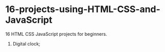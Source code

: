 # 16-projects-using-HTML-CSS-and-JavaScript
16 HTML CSS JavaScript projects for beginners.

1. Digital clock; 